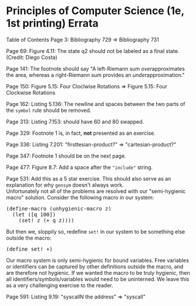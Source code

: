 # Principles of Computer Science (1e, 1st printing) Errata

Table of Contents Page 3:
Bibliography 729 => Bibliography 731

Page 69:
Figure 4.11: The state q2 should not be labeled as a final state. (Credit: Diego Costa)

Page 141:
The footnote should say "A left-Riemann sum *over*approximates the area, whereas a right-Riemann sum provides an *under*approximation."

Page 150:
Figure 5.15: Four Cloclwise Rotations => Figure 5.15: Four Clockwise Rotations

Page 162:
Listing 5.136: The newline and spaces between the two parts of the `symbol` rule should be removed.

Page 313:
Listing 7.153: should have 60 and 80 swapped.

Page 329:
Footnote 1 is, in fact, **not** presented as an exercise.

Page 336:
Listing 7.201: "firsttesian-product?" => "cartesian-product?"

Page 347:
Footnote 1 should be on the next page.

Page 477:
Figure 8.7: Add a space after the `"include"` string.

Page 531:
Add this as a 5 star exercise. This should also serve as an explanation for why <code>gensym</code> doesn't always work.
<br />
Unfortunately not all of the problems are resolved with our "semi-hygienic macro" solution. Consider the following macro in our system:
<pre>
(define-macro (unhygienic-macro z)
  (let ([q 100])
    (set! z (+ q z))))
</pre>

But then we, sloppily so, redefine <code>set!</code> in our system to be something else outside the macro:
<pre>
(define set! +)
</pre>
Our macro system is only semi-hygienic for bound variables. Free variables or identifiers can be captured by other definitions outside the macro, and are therefore not hygienic.
If we wanted the macro to be truly hygienic, then all identifiers/symbols/variables would need to be uninterned. We leave this as a very challenging exercise to the reader.


Page 591:
Listing 9.19: "syscallN the address" => "syscall" 
